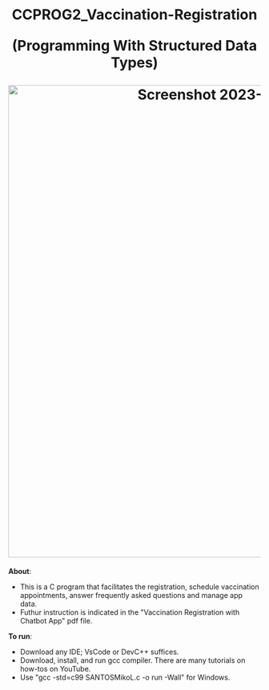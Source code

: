 <h1 align="center">
CCPROG2_Vaccination-Registration

(Programming With Structured Data Types)

<img width="944" alt="Screenshot 2023-04-24 180709" src="https://user-images.githubusercontent.com/92857538/233966548-05117358-9149-4f9e-ab4b-a1ae90f579d3.png">
</h1>

**About**:  
- This is a C program	 that	 facilitates	 the	 registration,	 schedule	 vaccination appointments,	answer	frequently	asked questions	and	manage	app	data.
- Futhur instruction is indicated in the "Vaccination	Registration	with	Chatbot	App" pdf file.

**To run**:
- Download any IDE; VsCode or DevC++ suffices.
- Download, install, and run gcc compiler. There are many tutorials on how-tos on YouTube.
- Use "gcc -std=c99 SANTOSMikoL.c -o run -Wall" for Windows.

